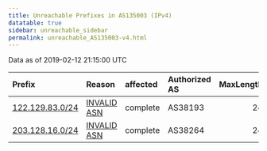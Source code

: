 ```yaml
---
title: Unreachable Prefixes in AS135003 (IPv4)
datatable: true
sidebar: unreachable_sidebar
permalink: unreachable_AS135003-v4.html
---
```


Data as of 2019-02-12 21:15:00 UTC


<div class="datatable-begin"></div>

| Prefix                                                   | Reason                                                                                                  | affected   | Authorized AS   |   MaxLength | Anchor                                       |   unreachable /24s |
|:---------------------------------------------------------|:--------------------------------------------------------------------------------------------------------|:-----------|:----------------|------------:|:---------------------------------------------|-------------------:|
| [122.129.83.0/24](https://stat.ripe.net/122.129.83.0/24) | [INVALID ASN](https://rpki-validator.ripe.net/announcement-preview?asn=AS135003&prefix=122.129.83.0/24) | complete   | AS38193         |          24 | [APNIC](unreachable_APNIC_RPKI_Root-v4.html) |                  1 |
| [203.128.16.0/24](https://stat.ripe.net/203.128.16.0/24) | [INVALID ASN](https://rpki-validator.ripe.net/announcement-preview?asn=AS135003&prefix=203.128.16.0/24) | complete   | AS38264         |          24 | [APNIC](unreachable_APNIC_RPKI_Root-v4.html) |                  1 |

<div class="datatable-end"></div>